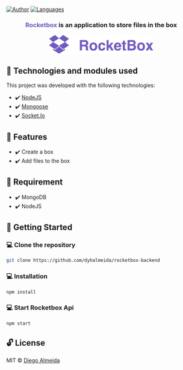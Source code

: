 [![Author](https://img.shields.io/badge/author-dyhalmeida-D54F44?style=flat-square)](https://github.com/dyhalmeida)
[![Languages](https://img.shields.io/github/languages/count/dyhalmeida/rocketbox-backend?color=%23D54F44&style=flat-square)](#)

<h3 align="center"><strong style="color: #7159c1">Rocketbox</strong> is an application to store files in the box</h3>

<div align="center" >
  <img src="./.github/logo.svg" alt="E-coleta" height="50">
</div>

## 📑 Technologies and modules used

This project was developed with the following technologies:

- ✔️ [NodeJS](https://nodejs.org/en/)
- ✔️ [Mongoose](https://mongoosejs.com/)
- ✔️ [Socket.Io](https://socket.io/)

## 📍 Features
- ✔️ Create a box
- ✔️ Add files to the box

## 📌 Requirement
- ✔️ MongoDB
- ✔️ NodeJS

## 🚀 Getting Started

### 💻 Clone the repository
```bash
git clone https://github.com/dyhalmeida/rocketbox-backend
```

### 💻 Installation
```bash
npm install
```

### 💻 Start Rocketbox Api
```bash
npm start
```

## 🔓 License 
MIT © [Diego Almeida](https://www.linkedin.com/in/dyhalmeida/)